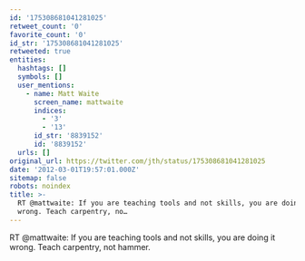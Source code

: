 ```yaml
---
id: '175308681041281025'
retweet_count: '0'
favorite_count: '0'
id_str: '175308681041281025'
retweeted: true
entities:
  hashtags: []
  symbols: []
  user_mentions:
    - name: Matt Waite
      screen_name: mattwaite
      indices:
        - '3'
        - '13'
      id_str: '8839152'
      id: '8839152'
  urls: []
original_url: https://twitter.com/jth/status/175308681041281025
date: '2012-03-01T19:57:01.000Z'
sitemap: false
robots: noindex
title: >-
  RT @mattwaite: If you are teaching tools and not skills, you are doing it
  wrong. Teach carpentry, no…
---
```


RT @mattwaite: If you are teaching tools and not skills, you are doing it wrong. Teach carpentry, not hammer.